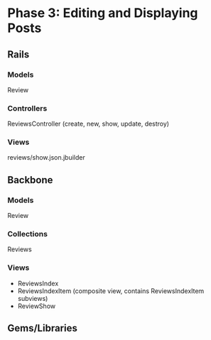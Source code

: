 # Phase 3: Editing and Displaying Posts

## Rails
### Models
Review

### Controllers
ReviewsController (create, new, show, update, destroy)

### Views
reviews/show.json.jbuilder

## Backbone
### Models
Review

### Collections
Reviews

### Views
* ReviewsIndex
* ReviewsIndexItem (composite view, contains ReviewsIndexItem subviews)
* ReviewShow

## Gems/Libraries
